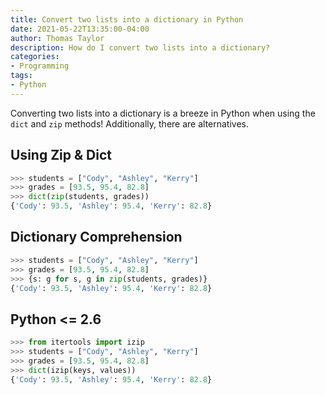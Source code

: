 ```yaml
---
title: Convert two lists into a dictionary in Python
date: 2021-05-22T13:35:00-04:00
author: Thomas Taylor
description: How do I convert two lists into a dictionary?
categories:
- Programming
tags:
- Python
---
```


Converting two lists into a dictionary is a breeze in Python when using the `dict` and `zip` methods! Additionally, there are alternatives.

## Using Zip & Dict

```python
>>> students = ["Cody", "Ashley", "Kerry"]
>>> grades = [93.5, 95.4, 82.8]
>>> dict(zip(students, grades))
{'Cody': 93.5, 'Ashley': 95.4, 'Kerry': 82.8}
```

## Dictionary Comprehension

```python
>>> students = ["Cody", "Ashley", "Kerry"]
>>> grades = [93.5, 95.4, 82.8]
>>> {s: g for s, g in zip(students, grades)}
{'Cody': 93.5, 'Ashley': 95.4, 'Kerry': 82.8}
```

## Python <= 2.6

```python
>>> from itertools import izip
>>> students = ["Cody", "Ashley", "Kerry"]
>>> grades = [93.5, 95.4, 82.8]
>>> dict(izip(keys, values))
{'Cody': 93.5, 'Ashley': 95.4, 'Kerry': 82.8}
```
